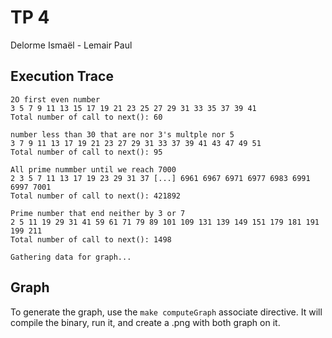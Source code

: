 # TP 4

Delorme Ismaël - Lemair Paul

## Execution Trace
```
2O first even number
3 5 7 9 11 13 15 17 19 21 23 25 27 29 31 33 35 37 39 41 
Total number of call to next(): 60

number less than 30 that are nor 3's multple nor 5
3 7 9 11 13 17 19 21 23 27 29 31 33 37 39 41 43 47 49 51 
Total number of call to next(): 95

All prime nummber until we reach 7000
2 3 5 7 11 13 17 19 23 29 31 37 [...] 6961 6967 6971 6977 6983 6991 6997 7001 
Total number of call to next(): 421892

Prime number that end neither by 3 or 7
2 5 11 19 29 31 41 59 61 71 79 89 101 109 131 139 149 151 179 181 191 199 211 
Total number of call to next(): 1498

Gathering data for graph...
```

## Graph 

To generate the graph, use the ```make computeGraph``` associate directive. It will compile the binary, run it, and create a .png with both graph on it. 